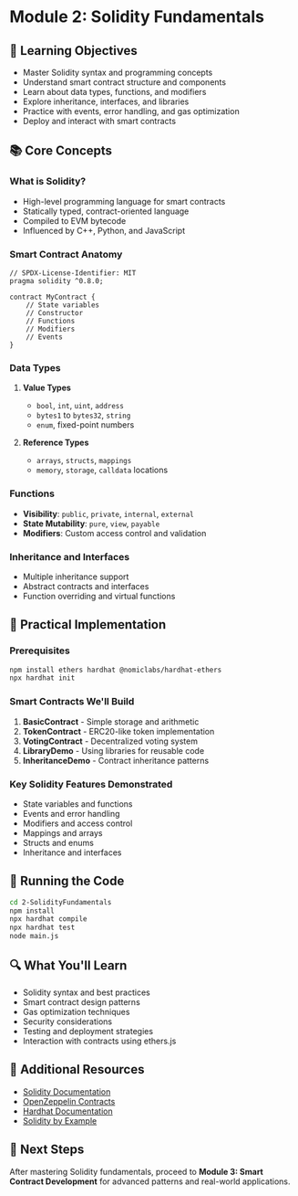 # Module 2: Solidity Fundamentals

## 🎯 Learning Objectives
- Master Solidity syntax and programming concepts
- Understand smart contract structure and components
- Learn about data types, functions, and modifiers
- Explore inheritance, interfaces, and libraries
- Practice with events, error handling, and gas optimization
- Deploy and interact with smart contracts

## 📚 Core Concepts

### What is Solidity?
- High-level programming language for smart contracts
- Statically typed, contract-oriented language
- Compiled to EVM bytecode
- Influenced by C++, Python, and JavaScript

### Smart Contract Anatomy
```solidity
// SPDX-License-Identifier: MIT
pragma solidity ^0.8.0;

contract MyContract {
    // State variables
    // Constructor
    // Functions
    // Modifiers
    // Events
}
```

### Data Types
1. **Value Types**
   - `bool`, `int`, `uint`, `address`
   - `bytes1` to `bytes32`, `string`
   - `enum`, fixed-point numbers

2. **Reference Types**
   - `arrays`, `structs`, `mappings`
   - `memory`, `storage`, `calldata` locations

### Functions
- **Visibility**: `public`, `private`, `internal`, `external`
- **State Mutability**: `pure`, `view`, `payable`
- **Modifiers**: Custom access control and validation

### Inheritance and Interfaces
- Multiple inheritance support
- Abstract contracts and interfaces
- Function overriding and virtual functions

## 🔧 Practical Implementation

### Prerequisites
```bash
npm install ethers hardhat @nomiclabs/hardhat-ethers
npx hardhat init
```

### Smart Contracts We'll Build
1. **BasicContract** - Simple storage and arithmetic
2. **TokenContract** - ERC20-like token implementation
3. **VotingContract** - Decentralized voting system
4. **LibraryDemo** - Using libraries for reusable code
5. **InheritanceDemo** - Contract inheritance patterns

### Key Solidity Features Demonstrated
- State variables and functions
- Events and error handling
- Modifiers and access control
- Mappings and arrays
- Structs and enums
- Inheritance and interfaces

## 🚀 Running the Code

```bash
cd 2-SolidityFundamentals
npm install
npx hardhat compile
npx hardhat test
node main.js
```

## 🔍 What You'll Learn
- Solidity syntax and best practices
- Smart contract design patterns
- Gas optimization techniques
- Security considerations
- Testing and deployment strategies
- Interaction with contracts using ethers.js

## 📖 Additional Resources
- [Solidity Documentation](https://docs.soliditylang.org/)
- [OpenZeppelin Contracts](https://docs.openzeppelin.com/contracts/)
- [Hardhat Documentation](https://hardhat.org/docs)
- [Solidity by Example](https://solidity-by-example.org/)

## 🔗 Next Steps
After mastering Solidity fundamentals, proceed to **Module 3: Smart Contract Development** for advanced patterns and real-world applications.
